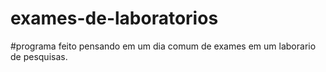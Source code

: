 # exames-de-laboratorios
#programa feito pensando em um dia comum de exames em um laborario de pesquisas.
